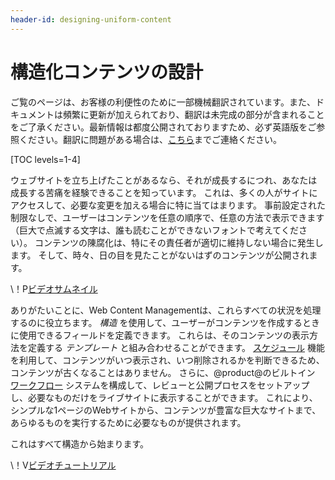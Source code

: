 ```yaml
---
header-id: designing-uniform-content
---
```


# 構造化コンテンツの設計

<p class="alert alert-info"><span class="wysiwyg-color-blue120">ご覧のページは、お客様の利便性のために一部機械翻訳されています。また、ドキュメントは頻繁に更新が加えられており、翻訳は未完成の部分が含まれることをご了承ください。最新情報は都度公開されておりますため、必ず英語版をご参照ください。翻訳に問題がある場合は、<a href="mailto:support-content-jp@liferay.com">こちら</a>までご連絡ください。</span></p>

[TOC levels=1-4]

ウェブサイトを立ち上げたことがあるなら、それが成長するにつれ、あなたは成長する苦痛を経験できることを知っています。 これは、多くの人がサイトにアクセスして、必要な変更を加える場合に特に当てはまります。 事前設定された制限なしで、ユーザーはコンテンツを任意の順序で、任意の方法で表示できます（巨大で点滅する文字は、誰も読むことができないフォントで考えてください）。 コンテンツの陳腐化は、特にその責任者が適切に維持しない場合に発生します。 そして、時々、日の目を見たことがないはずのコンテンツが公開されます。

<div class="video-thumbnail"></div>

\！P[ビデオサムネイル](https://portal.liferay.dev/documents/113763090/113919826/vid-struc-temp-thumbnail.png)

ありがたいことに、Web Content Managementは、これらすべての状況を処理するのに役立ちます。 *構造* を使用して、ユーザーがコンテンツを作成するときに使用できるフィールドを定義できます。 これらは、そのコンテンツの表示方法を定義する *テンプレート* と組み合わせることができます。 [スケジュール](/docs/7-1/user/-/knowledge_base/u/scheduling-web-content-publication) 機能を利用して、コンテンツがいつ表示され、いつ削除されるかを判断できるため、コンテンツが古くなることはありません。 さらに、@product@のビルトイン [ワークフロー](/docs/7-1/user/-/knowledge_base/u/workflow) システムを構成して、レビューと公開プロセスをセットアップし、必要なものだけをライブサイトに表示することができます。 これにより、シンプルな1ページのWebサイトから、コンテンツが豊富な巨大なサイトまで、あらゆるものを実行するために必要なものが提供されます。

これはすべて構造から始まります。

<div class="video-wrapper" data-name="Creating Content with Structures and Templates">
</div>

\！V[ビデオチュートリアル](https://portal.liferay.dev/documents/113763090/113919826/creating-content-with-structures-and-templates.mp4|https://portal.liferay.dev/documents/113763090/113919826/creating-content-with-structures-and-templates.webm)

